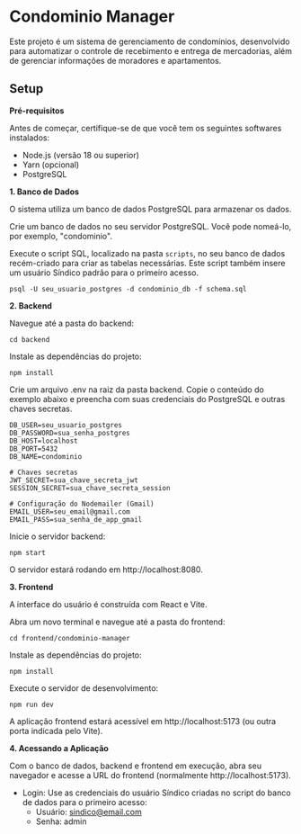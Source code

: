 # Condominio Manager

Este projeto é um sistema de gerenciamento de condomínios, desenvolvido para automatizar o controle de recebimento e entrega de mercadorias, além de gerenciar informações de moradores e apartamentos.

## Setup


**Pré-requisitos**

Antes de começar, certifique-se de que você tem os seguintes softwares instalados:

* Node.js (versão 18 ou superior)
* Yarn (opcional)
* PostgreSQL

**1. Banco de Dados**

O sistema utiliza um banco de dados PostgreSQL para armazenar os dados.

Crie um banco de dados no seu servidor PostgreSQL. Você pode nomeá-lo, por exemplo, "condominio".

Execute o script SQL, localizado na pasta `scripts`, no seu banco de dados recém-criado para criar as tabelas necessárias. Este script também insere um usuário Síndico padrão para o primeiro acesso.

```
psql -U seu_usuario_postgres -d condominio_db -f schema.sql
```


**2. Backend**


Navegue até a pasta do backend:

```
cd backend
```

Instale as dependências do projeto:

```
npm install
```

Crie um arquivo .env na raiz da pasta backend. Copie o conteúdo do exemplo abaixo e preencha com suas credenciais do PostgreSQL e outras chaves secretas.

```
DB_USER=seu_usuario_postgres
DB_PASSWORD=sua_senha_postgres
DB_HOST=localhost
DB_PORT=5432
DB_NAME=condominio

# Chaves secretas
JWT_SECRET=sua_chave_secreta_jwt
SESSION_SECRET=sua_chave_secreta_session

# Configuração do Nodemailer (Gmail)
EMAIL_USER=seu_email@gmail.com
EMAIL_PASS=sua_senha_de_app_gmail
```

Inicie o servidor backend:
``` 
npm start
```
O servidor estará rodando em http://localhost:8080.

**3. Frontend**

A interface do usuário é construída com React e Vite.

Abra um novo terminal e navegue até a pasta do frontend:
    
```
cd frontend/condominio-manager
```

Instale as dependências do projeto:
```
npm install
```

Execute o servidor de desenvolvimento:
```
npm run dev
```

A aplicação frontend estará acessível em http://localhost:5173 (ou outra porta indicada pelo Vite).

**4. Acessando a Aplicação**

Com o banco de dados, backend e frontend em execução, abra seu navegador e acesse a URL do frontend (normalmente http://localhost:5173).

* Login: Use as credenciais do usuário Síndico criadas no script do banco de dados para o primeiro acesso:
    * Usuário: sindico@email.com
    * Senha: admin